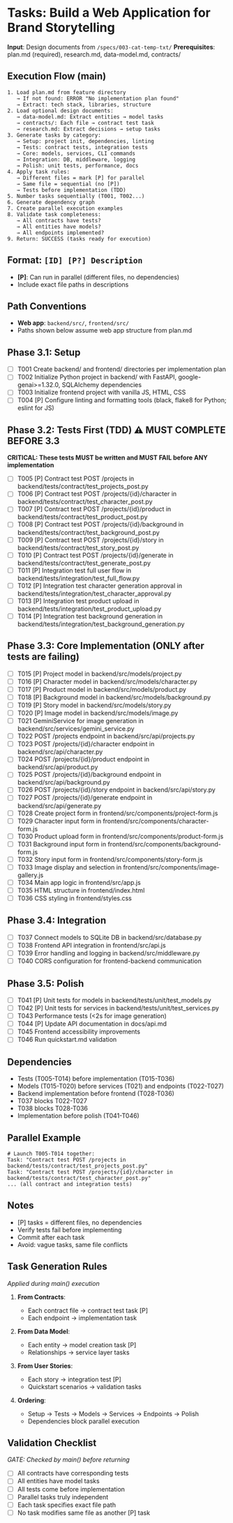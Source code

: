 # Tasks: Build a Web Application for Brand Storytelling

**Input**: Design documents from `/specs/003-cat-temp-txt/`
**Prerequisites**: plan.md (required), research.md, data-model.md, contracts/

## Execution Flow (main)
```
1. Load plan.md from feature directory
   → If not found: ERROR "No implementation plan found"
   → Extract: tech stack, libraries, structure
2. Load optional design documents:
   → data-model.md: Extract entities → model tasks
   → contracts/: Each file → contract test task
   → research.md: Extract decisions → setup tasks
3. Generate tasks by category:
   → Setup: project init, dependencies, linting
   → Tests: contract tests, integration tests
   → Core: models, services, CLI commands
   → Integration: DB, middleware, logging
   → Polish: unit tests, performance, docs
4. Apply task rules:
   → Different files = mark [P] for parallel
   → Same file = sequential (no [P])
   → Tests before implementation (TDD)
5. Number tasks sequentially (T001, T002...)
6. Generate dependency graph
7. Create parallel execution examples
8. Validate task completeness:
   → All contracts have tests?
   → All entities have models?
   → All endpoints implemented?
9. Return: SUCCESS (tasks ready for execution)
```

## Format: `[ID] [P?] Description`
- **[P]**: Can run in parallel (different files, no dependencies)
- Include exact file paths in descriptions

## Path Conventions
- **Web app**: `backend/src/`, `frontend/src/`
- Paths shown below assume web app structure from plan.md

## Phase 3.1: Setup
- [ ] T001 Create backend/ and frontend/ directories per implementation plan
- [ ] T002 Initialize Python project in backend/ with FastAPI, google-genai>=1.32.0, SQLAlchemy dependencies
- [ ] T003 Initialize frontend project with vanilla JS, HTML, CSS
- [ ] T004 [P] Configure linting and formatting tools (black, flake8 for Python; eslint for JS)

## Phase 3.2: Tests First (TDD) ⚠️ MUST COMPLETE BEFORE 3.3
**CRITICAL: These tests MUST be written and MUST FAIL before ANY implementation**
- [ ] T005 [P] Contract test POST /projects in backend/tests/contract/test_projects_post.py
- [ ] T006 [P] Contract test POST /projects/{id}/character in backend/tests/contract/test_character_post.py
- [ ] T007 [P] Contract test POST /projects/{id}/product in backend/tests/contract/test_product_post.py
- [ ] T008 [P] Contract test POST /projects/{id}/background in backend/tests/contract/test_background_post.py
- [ ] T009 [P] Contract test POST /projects/{id}/story in backend/tests/contract/test_story_post.py
- [ ] T010 [P] Contract test POST /projects/{id}/generate in backend/tests/contract/test_generate_post.py
- [ ] T011 [P] Integration test full user flow in backend/tests/integration/test_full_flow.py
- [ ] T012 [P] Integration test character generation approval in backend/tests/integration/test_character_approval.py
- [ ] T013 [P] Integration test product upload in backend/tests/integration/test_product_upload.py
- [ ] T014 [P] Integration test background generation in backend/tests/integration/test_background_generation.py

## Phase 3.3: Core Implementation (ONLY after tests are failing)
- [ ] T015 [P] Project model in backend/src/models/project.py
- [ ] T016 [P] Character model in backend/src/models/character.py
- [ ] T017 [P] Product model in backend/src/models/product.py
- [ ] T018 [P] Background model in backend/src/models/background.py
- [ ] T019 [P] Story model in backend/src/models/story.py
- [ ] T020 [P] Image model in backend/src/models/image.py
- [ ] T021 GeminiService for image generation in backend/src/services/gemini_service.py
- [ ] T022 POST /projects endpoint in backend/src/api/projects.py
- [ ] T023 POST /projects/{id}/character endpoint in backend/src/api/character.py
- [ ] T024 POST /projects/{id}/product endpoint in backend/src/api/product.py
- [ ] T025 POST /projects/{id}/background endpoint in backend/src/api/background.py
- [ ] T026 POST /projects/{id}/story endpoint in backend/src/api/story.py
- [ ] T027 POST /projects/{id}/generate endpoint in backend/src/api/generate.py
- [ ] T028 Create project form in frontend/src/components/project-form.js
- [ ] T029 Character input form in frontend/src/components/character-form.js
- [ ] T030 Product upload form in frontend/src/components/product-form.js
- [ ] T031 Background input form in frontend/src/components/background-form.js
- [ ] T032 Story input form in frontend/src/components/story-form.js
- [ ] T033 Image display and selection in frontend/src/components/image-gallery.js
- [ ] T034 Main app logic in frontend/src/app.js
- [ ] T035 HTML structure in frontend/index.html
- [ ] T036 CSS styling in frontend/styles.css

## Phase 3.4: Integration
- [ ] T037 Connect models to SQLite DB in backend/src/database.py
- [ ] T038 Frontend API integration in frontend/src/api.js
- [ ] T039 Error handling and logging in backend/src/middleware.py
- [ ] T040 CORS configuration for frontend-backend communication

## Phase 3.5: Polish
- [ ] T041 [P] Unit tests for models in backend/tests/unit/test_models.py
- [ ] T042 [P] Unit tests for services in backend/tests/unit/test_services.py
- [ ] T043 Performance tests (<2s for image generation)
- [ ] T044 [P] Update API documentation in docs/api.md
- [ ] T045 Frontend accessibility improvements
- [ ] T046 Run quickstart.md validation

## Dependencies
- Tests (T005-T014) before implementation (T015-T036)
- Models (T015-T020) before services (T021) and endpoints (T022-T027)
- Backend implementation before frontend (T028-T036)
- T037 blocks T022-T027
- T038 blocks T028-T036
- Implementation before polish (T041-T046)

## Parallel Example
```
# Launch T005-T014 together:
Task: "Contract test POST /projects in backend/tests/contract/test_projects_post.py"
Task: "Contract test POST /projects/{id}/character in backend/tests/contract/test_character_post.py"
... (all contract and integration tests)
```

## Notes
- [P] tasks = different files, no dependencies
- Verify tests fail before implementing
- Commit after each task
- Avoid: vague tasks, same file conflicts

## Task Generation Rules
*Applied during main() execution*

1. **From Contracts**:
   - Each contract file → contract test task [P]
   - Each endpoint → implementation task
   
2. **From Data Model**:
   - Each entity → model creation task [P]
   - Relationships → service layer tasks
   
3. **From User Stories**:
   - Each story → integration test [P]
   - Quickstart scenarios → validation tasks

4. **Ordering**:
   - Setup → Tests → Models → Services → Endpoints → Polish
   - Dependencies block parallel execution

## Validation Checklist
*GATE: Checked by main() before returning*

- [ ] All contracts have corresponding tests
- [ ] All entities have model tasks
- [ ] All tests come before implementation
- [ ] Parallel tasks truly independent
- [ ] Each task specifies exact file path
- [ ] No task modifies same file as another [P] task
